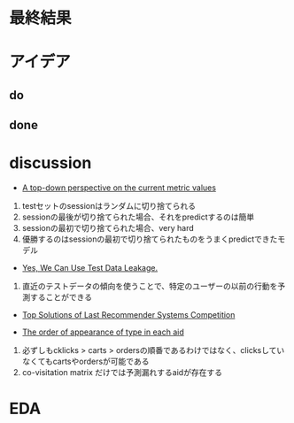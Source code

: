 # 最終結果

# アイデア
## do

## done

# discussion

* [A top-down perspective on the current metric values](https://www.kaggle.com/competitions/otto-recommender-system/discussion/363874)
1. testセットのsessionはランダムに切り捨てられる
2. sessionの最後が切り捨てられた場合、それをpredictするのは簡単
3. sessionの最初で切り捨てられた場合、very hard
4. 優勝するのはsessionの最初で切り捨てられたものをうまくpredictできたモデル

* [Yes, We Can Use Test Data Leakage.](https://www.kaggle.com/competitions/otto-recommender-system/discussion/363939)
1. 直近のテストデータの傾向を使うことで、特定のユーザーの以前の行動を予測することができる

* [Top Solutions of Last Recommender Systems Competition](https://www.kaggle.com/competitions/otto-recommender-system/discussion/363950)

* [The order of appearance of type in each aid](https://www.kaggle.com/competitions/otto-recommender-system/discussion/364064)
1. 必ずしもcklicks > carts > ordersの順番であるわけではなく、clicksしていなくてもcartsやordersが可能である
2. co-visitation matrix だけでは予測漏れするaidが存在する
# EDA
